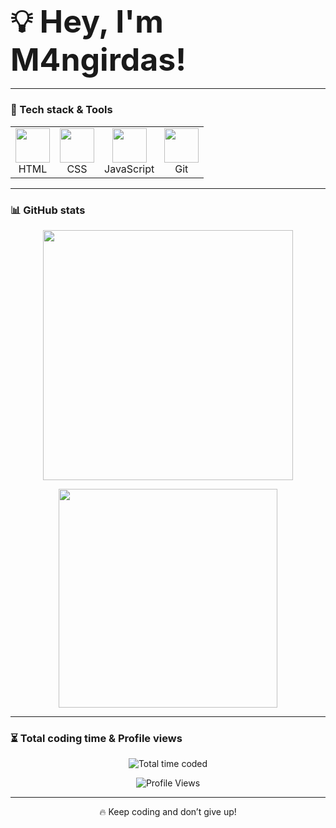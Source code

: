 <h3 align="left"><strong><span style="font-size: 50px;">💡 Hey, I'm M4ngirdas!</span></strong></h3>

---

### 🚀 Tech stack & Tools  
<table align="center">
  <tr>
    <td align="center"><img src="https://img.icons8.com/color/48/000000/html-5.png" width="55"/><br>HTML</td>
    <td align="center"><img src="https://img.icons8.com/color/48/000000/css3.png" width="55"/><br>CSS</td>
    <td align="center"><img src="https://img.icons8.com/color/48/000000/javascript.png" width="55"/><br>JavaScript</td>
    <td align="center"><img src="https://img.icons8.com/ios-filled/50/F05033/git.png" width="55"/><br>Git</td>
  </tr>
</table>

---

### 📊 GitHub stats  
<p align="center">
  <img src="https://github-readme-streak-stats.herokuapp.com/?user=M4ngirdas&theme=dark&hide_border=false" width="400"/>
</p>
<p align="center">
  <img src="https://github-readme-stats.vercel.app/api/top-langs/?username=M4ngirdas&layout=compact&theme=dark&hide_border=false" width="350"/>
</p>

---
 
### ⏳ Total coding time & Profile views
<p align="center">
  <img src="https://wakatime.com/badge/user/227c609a-e3b1-47b1-8e8f-7e368c0b34e6.svg?style=for-the-badge&color=blue" alt="Total time coded"/>
</p>
<p align="center">
  <img src="https://komarev.com/ghpvc/?username=M4ngirdas&style=for-the-badge&color=brightgreen" alt="Profile Views"/>
</p>



---

<p align="center">🔥 Keep coding and don’t give up!</p>
